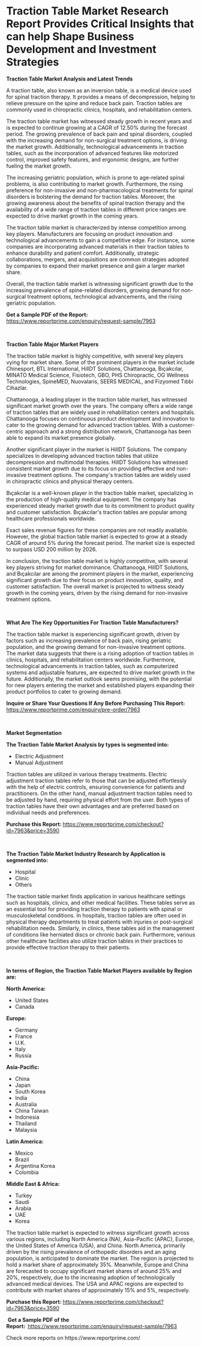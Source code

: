 <p><h1>Traction Table Market Research Report Provides Critical Insights that can help Shape Business Development and Investment Strategies</h1></p><p><strong>Traction Table Market Analysis and Latest Trends</strong></p>
<p><p>A traction table, also known as an inversion table, is a medical device used for spinal traction therapy. It provides a means of decompression, helping to relieve pressure on the spine and reduce back pain. Traction tables are commonly used in chiropractic clinics, hospitals, and rehabilitation centers.</p><p>The traction table market has witnessed steady growth in recent years and is expected to continue growing at a CAGR of 12.50% during the forecast period. The growing prevalence of back pain and spinal disorders, coupled with the increasing demand for non-surgical treatment options, is driving the market growth. Additionally, technological advancements in traction tables, such as the incorporation of advanced features like motorized control, improved safety features, and ergonomic designs, are further fueling the market growth.</p><p>The increasing geriatric population, which is prone to age-related spinal problems, is also contributing to market growth. Furthermore, the rising preference for non-invasive and non-pharmacological treatments for spinal disorders is bolstering the demand for traction tables. Moreover, the growing awareness about the benefits of spinal traction therapy and the availability of a wide range of traction tables in different price ranges are expected to drive market growth in the coming years.</p><p>The traction table market is characterized by intense competition among key players. Manufacturers are focusing on product innovation and technological advancements to gain a competitive edge. For instance, some companies are incorporating advanced materials in their traction tables to enhance durability and patient comfort. Additionally, strategic collaborations, mergers, and acquisitions are common strategies adopted by companies to expand their market presence and gain a larger market share.</p><p>Overall, the traction table market is witnessing significant growth due to the increasing prevalence of spine-related disorders, growing demand for non-surgical treatment options, technological advancements, and the rising geriatric population.</p></p>
<p><strong>Get a Sample PDF of the Report:&nbsp;</strong> <a href="https://www.reportprime.com/enquiry/request-sample/7963">https://www.reportprime.com/enquiry/request-sample/7963</a></p>
<p>&nbsp;</p>
<p><strong>Traction Table Major Market Players</strong></p>
<p><p>The traction table market is highly competitive, with several key players vying for market share. Some of the prominent players in the market include Chinesport, BTL International, HillDT Solutions, Chattanooga, Bıçakcılar, MINATO Medical Science, Fisiotech, GBO, PHS Chiropractic, OG Wellness Technologies, SpineMED, Nuovalaris, SEERS MEDICAL, and Fizyomed Tıbbi Cihazlar.</p><p>Chattanooga, a leading player in the traction table market, has witnessed significant market growth over the years. The company offers a wide range of traction tables that are widely used in rehabilitation centers and hospitals. Chattanooga focuses on continuous product development and innovation to cater to the growing demand for advanced traction tables. With a customer-centric approach and a strong distribution network, Chattanooga has been able to expand its market presence globally.</p><p>Another significant player in the market is HillDT Solutions. The company specializes in developing advanced traction tables that utilize decompression and multimodal therapies. HillDT Solutions has witnessed consistent market growth due to its focus on providing effective and non-invasive treatment options. The company's traction tables are widely used in chiropractic clinics and physical therapy centers.</p><p>Bıçakcılar is a well-known player in the traction table market, specializing in the production of high-quality medical equipment. The company has experienced steady market growth due to its commitment to product quality and customer satisfaction. Bıçakcılar's traction tables are popular among healthcare professionals worldwide.</p><p>Exact sales revenue figures for these companies are not readily available. However, the global traction table market is expected to grow at a steady CAGR of around 5% during the forecast period. The market size is expected to surpass USD 200 million by 2026.</p><p>In conclusion, the traction table market is highly competitive, with several key players striving for market dominance. Chattanooga, HillDT Solutions, and Bıçakcılar are among the prominent players in the market, experiencing significant growth due to their focus on product innovation, quality, and customer satisfaction. The overall market is projected to witness steady growth in the coming years, driven by the rising demand for non-invasive treatment options.</p></p>
<p>&nbsp;</p>
<p><strong>What Are The Key Opportunities For Traction Table Manufacturers?</strong></p>
<p><p>The traction table market is experiencing significant growth, driven by factors such as increasing prevalence of back pain, rising geriatric population, and the growing demand for non-invasive treatment options. The market data suggests that there is a rising adoption of traction tables in clinics, hospitals, and rehabilitation centers worldwide. Furthermore, technological advancements in traction tables, such as computerized systems and adjustable features, are expected to drive market growth in the future. Additionally, the market outlook seems promising, with the potential for new players entering the market and established players expanding their product portfolios to cater to growing demand.</p></p>
<p><strong>Inquire or Share Your Questions If Any Before Purchasing This Report:</strong> <a href="https://www.reportprime.com/enquiry/pre-order/7963">https://www.reportprime.com/enquiry/pre-order/7963</a></p>
<p>&nbsp;</p>
<p><strong>Market Segmentation</strong></p>
<p><strong>The Traction Table Market Analysis by types is segmented into:</strong></p>
<p><ul><li>Electric Adjustment</li><li>Manual Adjustment</li></ul></p>
<p><p>Traction tables are utilized in various therapy treatments. Electric adjustment traction tables refer to those that can be adjusted effortlessly with the help of electric controls, ensuring convenience for patients and practitioners. On the other hand, manual adjustment traction tables need to be adjusted by hand, requiring physical effort from the user. Both types of traction tables have their own advantages and are preferred based on individual needs and preferences.</p></p>
<p><strong>Purchase this Report:&nbsp;</strong><a href="https://www.reportprime.com/checkout?id=7963&price=3590">https://www.reportprime.com/checkout?id=7963&price=3590</a></p>
<p>&nbsp;</p>
<p><strong>The Traction Table Market Industry Research by Application is segmented into:</strong></p>
<p><ul><li>Hospital</li><li>Clinic</li><li>Others</li></ul></p>
<p><p>The traction table market finds application in various healthcare settings such as hospitals, clinics, and other medical facilities. These tables serve as an essential tool for providing traction therapy to patients with spinal or musculoskeletal conditions. In hospitals, traction tables are often used in physical therapy departments to treat patients with injuries or post-surgical rehabilitation needs. Similarly, in clinics, these tables aid in the management of conditions like herniated discs or chronic back pain. Furthermore, various other healthcare facilities also utilize traction tables in their practices to provide effective traction therapy to their patients.</p></p>
<p>&nbsp;</p>
<p><strong>In terms of Region, the Traction Table Market Players available by Region are:</strong></p>
<p>
    <p> <strong> North America: </strong>
        <ul>
            <li>United States</li>
            <li>Canada</li>
        </ul>
        </p> 
    <p> <strong> Europe: </strong>
        <ul>
            <li>Germany</li>
            <li>France</li>
            <li>U.K.</li>
            <li>Italy</li>
            <li>Russia</li>
        </ul>
        </p> 
    <p> <strong> Asia-Pacific: </strong>
        <ul>
            <li>China</li>
            <li>Japan</li>
            <li>South Korea</li>
            <li>India</li>
            <li>Australia</li>
            <li>China Taiwan</li>
            <li>Indonesia</li>
            <li>Thailand</li>
            <li>Malaysia</li>
        </ul>
        </p> 
    <p> <strong> Latin America: </strong>
        <ul>
            <li>Mexico</li>
            <li>Brazil</li>
            <li>Argentina Korea</li>
            <li>Colombia</li>
        </ul>
        </p> 
    <p> <strong> Middle East & Africa: </strong>
        <ul>
            <li>Turkey</li>
            <li>Saudi</li>
            <li>Arabia</li>
            <li>UAE</li>
            <li>Korea</li>
        </ul>
    </p>
    </p>
<p><p>The traction table market is expected to witness significant growth across various regions, including North America (NA), Asia-Pacific (APAC), Europe, the United States of America (USA), and China. North America, primarily driven by the rising prevalence of orthopedic disorders and an aging population, is anticipated to dominate the market. The region is projected to hold a market share of approximately 35%. Meanwhile, Europe and China are forecasted to occupy significant market shares of around 25% and 20%, respectively, due to the increasing adoption of technologically advanced medical devices. The USA and APAC regions are expected to contribute with market shares of approximately 15% and 5%, respectively.</p></p>
<p><strong>Purchase this Report: </strong><a href="https://www.reportprime.com/checkout?id=7963&price=3590">https://www.reportprime.com/checkout?id=7963&price=3590</a></p>
<p>&nbsp;<strong>Get a Sample PDF of the Report:&nbsp;&nbsp;</strong><a href="https://www.reportprime.com/enquiry/request-sample/7963">https://www.reportprime.com/enquiry/request-sample/7963</a></p>
<p><strong></strong></p>
<p>Check more reports on https://www.reportprime.com/</p>
